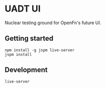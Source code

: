 UADT UI
=======

Nuclear testing ground for OpenFn's future UI.

Getting started
---------------

```
npm install -g jspm live-server
jspm install
```

Development
-----------

`live-server`


